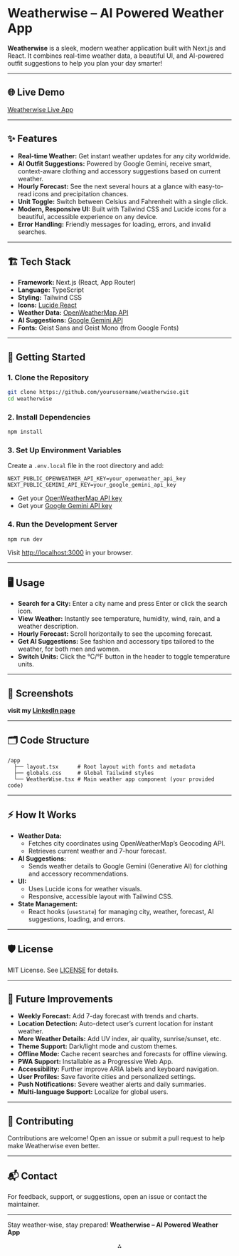 # Weatherwise – AI Powered Weather App

**Weatherwise** is a sleek, modern weather application built with Next.js and React. It combines real-time weather data, a beautiful UI, and AI-powered outfit suggestions to help you plan your day smarter!

---

## 🌐 Live Demo

[Weatherwise Live App](https://ai-weather-app-black.vercel.app/)

---

## ✨ Features

- **Real-time Weather:** Get instant weather updates for any city worldwide.
- **AI Outfit Suggestions:** Powered by Google Gemini, receive smart, context-aware clothing and accessory suggestions based on current weather.
- **Hourly Forecast:** See the next several hours at a glance with easy-to-read icons and precipitation chances.
- **Unit Toggle:** Switch between Celsius and Fahrenheit with a single click.
- **Modern, Responsive UI:** Built with Tailwind CSS and Lucide icons for a beautiful, accessible experience on any device.
- **Error Handling:** Friendly messages for loading, errors, and invalid searches.

---

## 🏗️ Tech Stack

- **Framework:** Next.js (React, App Router)
- **Language:** TypeScript
- **Styling:** Tailwind CSS
- **Icons:** [Lucide React](https://lucide.dev/)
- **Weather Data:** [OpenWeatherMap API](https://openweathermap.org/api)
- **AI Suggestions:** [Google Gemini API](https://ai.google.dev/)
- **Fonts:** Geist Sans and Geist Mono (from Google Fonts)

---

## 🚀 Getting Started

### 1. Clone the Repository

```bash
git clone https://github.com/yourusername/weatherwise.git
cd weatherwise
```


### 2. Install Dependencies

```bash
npm install
```


### 3. Set Up Environment Variables

Create a `.env.local` file in the root directory and add:

```env
NEXT_PUBLIC_OPENWEATHER_API_KEY=your_openweather_api_key
NEXT_PUBLIC_GEMINI_API_KEY=your_google_gemini_api_key
```

- Get your [OpenWeatherMap API key](https://home.openweathermap.org/api_keys)
- Get your [Google Gemini API key](https://ai.google.dev/)


### 4. Run the Development Server

```bash
npm run dev
```

Visit [http://localhost:3000](http://localhost:3000) in your browser.

---

## 🖥️ Usage

- **Search for a City:** Enter a city name and press Enter or click the search icon.
- **View Weather:** Instantly see temperature, humidity, wind, rain, and a weather description.
- **Hourly Forecast:** Scroll horizontally to see the upcoming forecast.
- **Get AI Suggestions:** See fashion and accessory tips tailored to the weather, for both men and women.
- **Switch Units:** Click the °C/°F button in the header to toggle temperature units.

---

## 📸 Screenshots
**visit my [LinkedIn page](https://www.linkedin.com/in/suryansu-sanjeebani-mohanty)**

---

## 🗂️ Code Structure

```
/app
  ├── layout.tsx      # Root layout with fonts and metadata
  ├── globals.css     # Global Tailwind styles
  └── WeatherWise.tsx # Main weather app component (your provided code)
```


---

## ⚡️ How It Works

- **Weather Data:**
    - Fetches city coordinates using OpenWeatherMap’s Geocoding API.
    - Retrieves current weather and 7-hour forecast.
- **AI Suggestions:**
    - Sends weather details to Google Gemini (Generative AI) for clothing and accessory recommendations.
- **UI:**
    - Uses Lucide icons for weather visuals.
    - Responsive, accessible layout with Tailwind CSS.
- **State Management:**
    - React hooks (`useState`) for managing city, weather, forecast, AI suggestions, loading, and errors.

---

## 🛡️ License

MIT License. See [LICENSE](./LICENSE) for details.

---

## 🚧 Future Improvements

- **Weekly Forecast:** Add 7-day forecast with trends and charts.
- **Location Detection:** Auto-detect user’s current location for instant weather.
- **More Weather Details:** Add UV index, air quality, sunrise/sunset, etc.
- **Theme Support:** Dark/light mode and custom themes.
- **Offline Mode:** Cache recent searches and forecasts for offline viewing.
- **PWA Support:** Installable as a Progressive Web App.
- **Accessibility:** Further improve ARIA labels and keyboard navigation.
- **User Profiles:** Save favorite cities and personalized settings.
- **Push Notifications:** Severe weather alerts and daily summaries.
- **Multi-language Support:** Localize for global users.

---

## 🙏 Contributing

Contributions are welcome!
Open an issue or submit a pull request to help make Weatherwise even better.

---

## 📬 Contact

For feedback, support, or suggestions, open an issue or contact the maintainer.

---

Stay weather-wise, stay prepared!
**Weatherwise – AI Powered Weather App**

<div style="text-align: center">⁂</div>

[^2_1]: https://ppl-ai-file-upload.s3.amazonaws.com/web/direct-files/attachments/48464239/4148ad72-cb7c-4f57-8934-5165983b8b79/paste.txt

